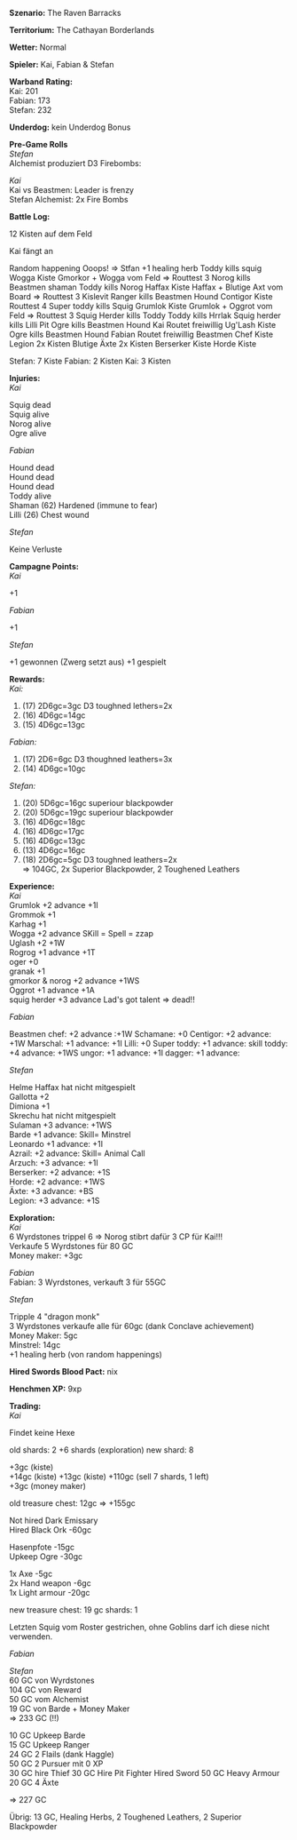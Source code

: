 **Szenario:** The Raven Barracks

**Territorium:** The Cathayan Borderlands  

**Wetter:** Normal  

**Spieler:** Kai, Fabian & Stefan

**Warband Rating:**  
Kai: 201    
Fabian: 173    
Stefan: 232     

**Underdog:** kein Underdog Bonus   

**Pre-Game Rolls**  
*Stefan*  
Alchemist produziert D3 Firebombs:

*Kai*  
Kai vs Beastmen: Leader is frenzy  
Stefan Alchemist: 2x Fire Bombs



**Battle Log:**  

12 Kisten auf dem Feld

Kai fängt an

Random happening Ooops! => Stfan +1 healing herb
Toddy kills squig
Wogga Kiste
Gmorkor + Wogga vom Feld => Routtest 3
Norog kills Beastmen shaman
Toddy kills Norog
Haffax Kiste
Haffax + Blutige Axt vom Board => Routtest 3
Kislevit Ranger kills Beastmen Hound
Contigor Kiste Routtest 4
Super toddy kills Squig
Grumlok Kiste
Grumlok + Oggrot vom Feld => Routtest 3
Squig Herder kills Toddy
Toddy kills Hrrlak
Squig herder kills Lilli
Pit Ogre kills Beastmen Hound
Kai Routet freiwillig
Ug'Lash Kiste
Ogre kills Beastmen Hound
Fabian Routet freiwillig
Beastmen Chef Kiste
Legion 2x Kisten
Blutige Äxte 2x Kisten
Berserker Kiste
Horde Kiste

Stefan: 7 Kiste
Fabian: 2 Kisten
Kai: 3 Kisten


**Injuries:**  
*Kai*  

Squig dead  
Squig alive  
Norog alive  
Ogre alive  

*Fabian*  

Hound dead  
Hound dead  
Hound dead  
Toddy alive  
Shaman (62) Hardened (immune to fear)  
Lilli (26) Chest wound  

*Stefan*  

Keine Verluste  

**Campagne Points:**  
*Kai*  

+1

*Fabian*  

+1

*Stefan*  

+1 gewonnen (Zwerg setzt aus)
+1 gespielt

**Rewards:**  
*Kai:*  

1. (17) 2D6gc=3gc D3 toughned lethers=2x
2. (16) 4D6gc=14gc
3. (15) 4D6gc=13gc

*Fabian:*  

1. (17) 2D6=6gc D3 thoughned leathers=3x  
2. (14) 4D6gc=10gc

*Stefan:*  
1. (20) 5D6gc=16gc superiour blackpowder  
2. (20) 5D6gc=19gc superiour blackpowder  
3. (16) 4D6gc=18gc  
4. (16) 4D6gc=17gc  
5. (16) 4D6gc=13gc  
6. (13) 4D6gc=16gc  
7. (18) 2D6gc=5gc D3 toughned leathers=2x  
=> 104GC, 2x Superior Blackpowder, 2 Toughened Leathers  

**Experience:**  
*Kai*   
Grumlok +2 advance +1I  
Grommok +1  
Karhag +1  
Wogga +2 advance SKill = Spell = zzap  
Uglash +2 +1W  
Rogrog +1 advance +1T  
oger +0  
granak +1  
gmorkor & norog +2 advance +1WS  
Oggrot +1 advance +1A  
squig herder +3 advance Lad's got talent => dead!!  

*Fabian*   

Beastmen chef: +2 advance :+1W
Schamane: +0
Centigor: +2 advance: +1W
Marschal: +1 advance: +1I
Lilli: +0
Super toddy: +1 advance: skill
toddy: +4 advance: +1WS
ungor: +1 advance: +1I
dagger: +1 advance: 

*Stefan*   

Helme Haffax hat nicht mitgespielt  
Gallotta +2  
Dimiona +1   
Skrechu hat nicht mitgespielt   
Sulaman +3 advance: +1WS  
Barde +1 advance: Skill= Minstrel  
Leonardo +1 advance: +1I  
Azrail: +2 advance: Skill= Animal Call  
Arzuch: +3 advance: +1I  
Berserker: +2 advance: +1S  
Horde: +2 advance: +1WS  
Äxte: +3 advance: +BS  
Legion: +3 advance: +1S  

**Exploration:**  
*Kai*  
6 Wyrdstones  trippel 6 => Norog stibrt dafür 3 CP für Kai!!!  
Verkaufe 5 Wyrdstones für 80 GC  
Money maker: +3gc

*Fabian*  
Fabian: 3 Wyrdstones, verkauft 3 für 55GC  

*Stefan*  

Tripple 4 "dragon monk"  
3 Wyrdstones verkaufe alle für 60gc (dank Conclave achievement)    
Money Maker: 5gc  
Minstrel: 14gc  
+1 healing herb (von random happenings)

**Hired Swords Blood Pact:**
nix

**Henchmen XP:**
9xp

**Trading:**  
*Kai*  

Findet keine Hexe

old shards: 2
+6 shards (exploration)
new shard: 8

+3gc (kiste)  
+14gc (kiste)
+13gc  (kiste)
+110gc (sell 7 shards, 1 left)  
+3gc (money maker)

old treasure chest: 12gc
=> +155gc

Not hired Dark Emissary  
Hired Black Ork -60gc

Hasenpfote -15gc  
Upkeep Ogre -30gc

1x Axe -5gc   
2x Hand weapon -6gc   
1x Light armour -20gc

new treasure chest: 19 gc
shards: 1

Letzten Squig vom Roster gestrichen, ohne Goblins darf ich diese nicht verwenden.

*Fabian*  

*Stefan*   
60 GC von Wyrdstones  
104 GC von Reward  
50 GC vom Alchemist  
19 GC von Barde + Money Maker  
 => 233 GC (!!)  

10 GC Upkeep Barde     
15 GC Upkeep Ranger  
24 GC 2 Flails (dank Haggle)  
50 GC 2 Pursuer mit 0 XP    
30 GC hire Thief 
30 GC Hire Pit Fighter Hired Sword
50 GC Heavy Armour  
20 GC 4 Äxte  

=> 227 GC

Übrig: 13 GC, Healing Herbs, 2 Toughened Leathers, 2 Superior Blackpowder  
